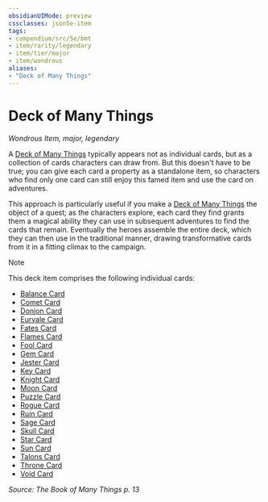 ```yaml
---
obsidianUIMode: preview
cssclasses: json5e-item
tags:
- compendium/src/5e/bmt
- item/rarity/legendary
- item/tier/major
- item/wondrous
aliases: 
- "Deck of Many Things"
---
```

# Deck of Many Things
*Wondrous Item, major, legendary*  


A [Deck of Many Things](5E2014官方资源/items/deck-of-many-things.md) typically appears not as individual cards, but as a collection of cards characters can draw from. But this doesn't have to be true; you can give each card a property as a standalone item, so characters who find only one card can still enjoy this famed item and use the card on adventures.

This approach is particularly useful if you make a [Deck of Many Things](5E2014官方资源/items/deck-of-many-things.md) the object of a quest; as the characters explore, each card they find grants them a magical ability they can use in subsequent adventures to find the cards that remain. Eventually the heroes assemble the entire deck, which they can then use in the traditional manner, drawing transformative cards from it in a fitting climax to the campaign.

> [!note]
> This deck item comprises the following individual cards:

- [Balance Card](5E2014官方资源/items/balance-card-bmt.md)  
- [Comet Card](5E2014官方资源/items/comet-card-bmt.md)  
- [Donjon Card](5E2014官方资源/items/donjon-card-bmt.md)  
- [Euryale Card](5E2014官方资源/items/euryale-card-bmt.md)  
- [Fates Card](5E2014官方资源/items/fates-card-bmt.md)  
- [Flames Card](5E2014官方资源/items/flames-card-bmt.md)  
- [Fool Card](5E2014官方资源/items/fool-card-bmt.md)  
- [Gem Card](5E2014官方资源/items/gem-card-bmt.md)  
- [Jester Card](5E2014官方资源/items/jester-card-bmt.md)  
- [Key Card](5E2014官方资源/items/key-card-bmt.md)  
- [Knight Card](5E2014官方资源/items/knight-card-bmt.md)  
- [Moon Card](5E2014官方资源/items/moon-card-bmt.md)  
- [Puzzle Card](5E2014官方资源/items/puzzle-card-bmt.md)  
- [Rogue Card](5E2014官方资源/items/rogue-card-bmt.md)  
- [Ruin Card](5E2014官方资源/items/ruin-card-bmt.md)  
- [Sage Card](5E2014官方资源/items/sage-card-bmt.md)  
- [Skull Card](5E2014官方资源/items/skull-card-bmt.md)  
- [Star Card](5E2014官方资源/items/star-card-bmt.md)  
- [Sun Card](5E2014官方资源/items/sun-card-bmt.md)  
- [Talons Card](5E2014官方资源/items/talons-card-bmt.md)  
- [Throne Card](5E2014官方资源/items/throne-card-bmt.md)  
- [Void Card](5E2014官方资源/items/void-card-bmt.md)  

*Source: The Book of Many Things p. 13*